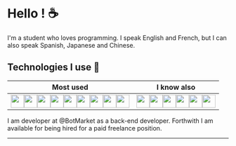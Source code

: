 # Hello ! :coffee:

I'm a student who loves programming. I speak English and French, but I can also speak Spanish, Japanese and Chinese.

## Technologies I use :tea:

|Most used|I know also|
|-|-|
|<img src="https://i.imgur.com/1xUExTn.png" width="30px"/><img src="https://i.imgur.com/QMwQBYc.png" width="30px"/><img src="https://i.imgur.com/ERkg0DN.png" width="30px"/><img src="https://i.imgur.com/R6DjUi7.png" width="30px"/><img src="https://i.imgur.com/thQmc8L.png" width="30px"/><img src="https://i.imgur.com/Hdkky0C.png" width="30px"/><img src="https://i.imgur.com/jsTyeMB.png" width="30px"/><img src="https://i.imgur.com/UWo9uKa.png" width="30px"/><img src="https://i.imgur.com/vjM4X6W.png" width="30px"/>|<img src="https://i.imgur.com/kXIpCEW.png" width="30px"/><img src="https://i.imgur.com/A0GhGi4.png" width="30px"/><img src="https://i.imgur.com/X48rSkK.png" width="30px"/><img src="https://i.imgur.com/KCPM1Og.png" width="30px"/><img src="https://i.imgur.com/MwzkpKi.png" width="30px"/><img src="https://i.imgur.com/tYUDEIn.png" width="30px"/>|

I am developer at @BotMarket as a back-end developer. Forthwith I am available for being hired for a paid freelance position.

---

<img src="https://komarev.com/ghpvc/?username=PxndxDev&style=flat-square&color=blue" alt=""/>
